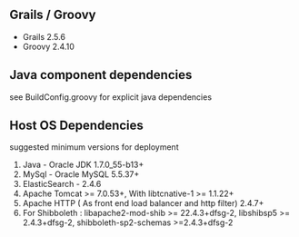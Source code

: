 ## Grails / Groovy

- Grails 2.5.6
- Groovy 2.4.10

## Java component dependencies

see BuildConfig.groovy for explicit java dependencies

## Host OS Dependencies

suggested minimum versions for deployment

1. Java - Oracle JDK 1.7.0_55-b13+
2. MySql - Oracle MySQL 5.5.37+
3. ElasticSearch - 2.4.6
4. Apache Tomcat >= 7.0.53+, With  libtcnative-1 >= 1.1.22+
5. Apache HTTP ( As front end load balancer and http filter) 2.4.7+
6. For Shibboleth : libapache2-mod-shib >= 22.4.3+dfsg-2, libshibsp5 >= 2.4.3+dfsg-2, shibboleth-sp2-schemas >=2.4.3+dfsg-2
